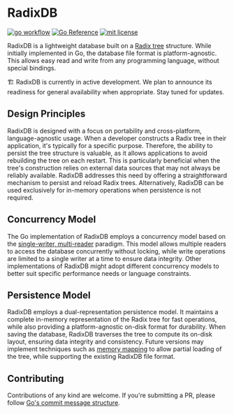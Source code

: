 # RadixDB

[![go workflow](https://github.com/chronohq/radixdb/actions/workflows/go.yml/badge.svg)](https://github.com/chronohq/radixdb/actions/workflows/go.yml)
[![Go Reference](https://pkg.go.dev/badge/github.com/chronohq/radixdb.svg)](https://pkg.go.dev/github.com/chronohq/radixdb)
[![mit license](https://img.shields.io/badge/license-MIT-green)](/LICENSE)

RadixDB is a lightweight database built on a [Radix tree](https://en.wikipedia.org/wiki/Radix_tree) structure.
While initially implemented in Go, the database file format is platform-agnostic.
This allows easy read and write from any programming language, without special bindings.

🏗️ RadixDB is currently in active development. We plan to announce its readiness for
general availability when appropriate. Stay tuned for updates.

## Design Principles

RadixDB is designed with a focus on portability and cross-platform,
language-agnostic usage. When a developer constructs a Radix tree in their
application, it's typically for a specific purpose. Therefore, the ability
to persist the tree structure is valuable, as it allows applications to avoid
rebuilding the tree on each restart. This is particularly beneficial when the
tree's construction relies on external data sources that may not always be
reliably available. RadixDB addresses this need by offering a straightforward
mechanism to persist and reload Radix trees. Alternatively, RadixDB can be used
exclusively for in-memory operations when persistence is not required.

## Concurrency Model

The Go implementation of RadixDB employs a concurrency model based on the
[single-writer, multi-reader](https://en.wikipedia.org/wiki/Readers%E2%80%93writer_lock)
paradigm. This model allows multiple readers to access the database concurrently without
locking, while write operations are limited to a single writer at a time to ensure
data integrity. Other implementations of RadixDB might adopt different concurrency
models to better suit specific performance needs or language constraints.

## Persistence Model

RadixDB employs a dual-representation persistence model. It maintains a complete
in-memory representation of the Radix tree for fast operations, while also providing
a platform-agnostic on-disk format for durability. When saving the database, RadixDB
traverses the tree to compute its on-disk layout, ensuring data integrity and consistency.
Future versions may implement techniques such as [memory mapping](https://en.wikipedia.org/wiki/Memory-mapped_file)
to allow partial loading of the tree, while supporting the existing RadixDB file format.

## Contributing

Contributions of any kind are welcome.
If you're submitting a PR, please follow [Go's commit message structure](https://go.dev/wiki/CommitMessage).